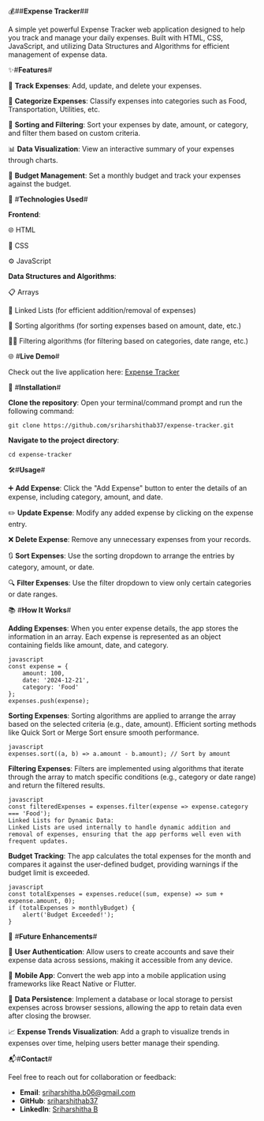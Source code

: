 💰##**Expense Tracker**##

A simple yet powerful Expense Tracker web application designed to help you track and manage your daily expenses. Built with HTML, CSS, JavaScript, and utilizing Data Structures and Algorithms for efficient management of expense data.

✨#**Features**#

📝 **Track Expenses**: Add, update, and delete your expenses.

📂 **Categorize Expenses**: Classify expenses into categories such as Food, Transportation, Utilities, etc.

🔄 **Sorting and Filtering**: Sort your expenses by date, amount, or category, and filter them based on custom criteria.

📊 **Data Visualization**: View an interactive summary of your expenses through charts.

🎯 **Budget Management**: Set a monthly budget and track your expenses against the budget.

🔧 #**Technologies Used**#

**Frontend**:

🌐 HTML

🎨 CSS

⚙️ JavaScript

**Data Structures and Algorithms**:

📋 Arrays

🔗 Linked Lists (for efficient addition/removal of expenses)

🔄 Sorting algorithms (for sorting expenses based on amount, date, etc.)

🕵️‍♀️ Filtering algorithms (for filtering based on categories, date range, etc.)

🌐 #**Live Demo**#

Check out the live application here: [Expense Tracker](smartbudgetbuddy.netlify.app)

🚀 #**Installation**#

**Clone the repository**:
Open your terminal/command prompt and run the following command:
```
git clone https://github.com/sriharshithab37/expense-tracker.git
```

**Navigate to the project directory**:
```
cd expense-tracker
```

🛠️#**Usage**#

➕ **Add Expense**: Click the "Add Expense" button to enter the details of an expense, including category, amount, and date.

✏️ **Update Expense**: Modify any added expense by clicking on the expense entry.

❌ **Delete Expense**: Remove any unnecessary expenses from your records.

🔃 **Sort Expenses**: Use the sorting dropdown to arrange the entries by category, amount, or date.

🔍 **Filter Expenses**: Use the filter dropdown to view only certain categories or date ranges.

📚 #**How It Works**#

**Adding Expenses**:
When you enter expense details, the app stores the information in an array. Each expense is represented as an object containing fields like amount, date, and category.
```
javascript
const expense = {
    amount: 100,
    date: '2024-12-21',
    category: 'Food'
};
expenses.push(expense);
```

**Sorting Expenses**:
Sorting algorithms are applied to arrange the array based on the selected criteria (e.g., date, amount). Efficient sorting methods like Quick Sort or Merge Sort ensure smooth performance.
```
javascript
expenses.sort((a, b) => a.amount - b.amount); // Sort by amount
```

**Filtering Expenses**:
Filters are implemented using algorithms that iterate through the array to match specific conditions (e.g., category or date range) and return the filtered results.
```
javascript
const filteredExpenses = expenses.filter(expense => expense.category === 'Food');
Linked Lists for Dynamic Data:
Linked Lists are used internally to handle dynamic addition and removal of expenses, ensuring that the app performs well even with frequent updates.
```

**Budget Tracking**:
The app calculates the total expenses for the month and compares it against the user-defined budget, providing warnings if the budget limit is exceeded.
```
javascript
const totalExpenses = expenses.reduce((sum, expense) => sum + expense.amount, 0);
if (totalExpenses > monthlyBudget) {
    alert('Budget Exceeded!');
}
```

🔮 #**Future Enhancements**#

🔐 **User Authentication**: Allow users to create accounts and save their expense data across sessions, making it accessible from any device.

📱 **Mobile App**: Convert the web app into a mobile application using frameworks like React Native or Flutter.

💾 **Data Persistence**: Implement a database or local storage to persist expenses across browser sessions, allowing the app to retain data even after closing the browser.

📈 **Expense Trends Visualization**: Add a graph to visualize trends in expenses over time, helping users better manage their spending.

📬#**Contact**#

Feel free to reach out for collaboration or feedback:
- **Email**: sriharshitha.b06@gmail.com
- **GitHub**: [sriharshithab37](https://github.com/sriharshithab37)
- **LinkedIn**: [Sriharshitha B](https://linkedin.com/in/sri-harshitha-b-8a1a8830a)








